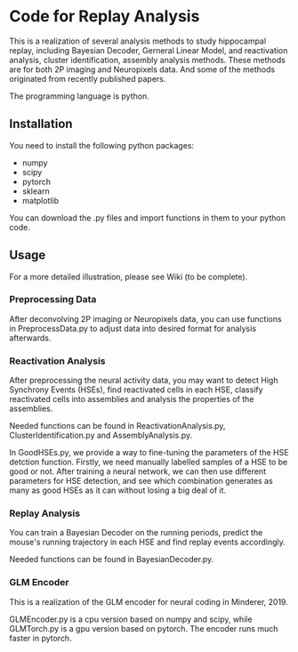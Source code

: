 # Code for Replay Analysis
This is a realization of several analysis methods to study hippocampal replay, including Bayesian Decoder, Gerneral Linear Model, and reactivation analysis, cluster identification, assembly analysis methods. These methods are for both 2P imaging and Neuropixels data. And some of the methods originated from recently published papers.

The programming language is python.

## Installation
You need to install the following python packages:
* numpy
* scipy
* pytorch
* sklearn
* matplotlib

You can download the .py files and import functions in them to your python code.

## Usage
For a more detailed illustration, please see Wiki (to be complete). 

### Preprocessing Data
After deconvolving 2P imaging or Neuropixels data, you can use functions in PreprocessData.py to adjust data into desired format for analysis afterwards.

### Reactivation Analysis
After preprocessing the neural activity data, you may want to detect High Synchrony Events (HSEs), find reactivated cells in each HSE, classify reactivated cells into assemblies and analysis the properties of the assemblies. 

Needed functions can be found in ReactivationAnalysis.py, ClusterIdentification.py and AssemblyAnalysis.py.

In GoodHSEs.py, we provide a way to fine-tuning the parameters of the HSE detction function. Firstly, we need manually labelled samples of a HSE to be good or not. After training a neural network, we can then use different parameters for HSE detection, and see which combination generates as many as good HSEs as it can without losing a big deal of it.

### Replay Analysis
You can train a Bayesian Decoder on the running periods, predict the mouse's running trajectory in each HSE and find replay events accordingly. 

Needed functions can be found in BayesianDecoder.py.

### GLM Encoder
This is a realization of the GLM encoder for neural coding in Minderer, 2019.

GLMEncoder.py is a cpu version based on numpy and scipy, while GLMTorch.py is a gpu version based on pytorch. The encoder runs much faster in pytorch.

